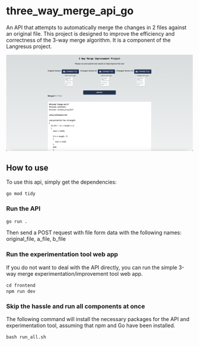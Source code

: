 # three_way_merge_api_go
 An API that attempts to automatically merge the changes in 2 files against an original file. This project is designed to improve the efficiency and correctness of the 3-way merge algorithm. It is a component of the Langresus project.

![Demo](https://github.com/rulecoconuts/three_way_merge_api_go/blob/160f27c87b9f8149e3676e1d994db6b0c6198603/merge_web.png "Demo")


## How to use

To use this api, simply get the dependencies:
```shell
go mod tidy
```

### Run the API

```shell
go run .
```

Then send a POST request with file form data with the following names:
original_file, a_file, b_file

### Run the experimentation tool web app

If you do not want to deal with the API directly, you can run the simple 3-way merge experimentation/improvement tool web app.

```shell
cd frontend
npm run dev
```

### Skip the hassle and run all components at once

The following command will install the necessary packages for the API and experimentation tool, assuming that npm and Go have been installed.

```shell
bash run_all.sh
```